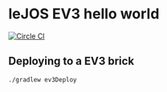 # leJOS EV3 hello world

[![Circle CI](https://circleci.com/gh/mindstorms-cop/lejos-ev3-hello-world/tree/master.svg?style=shield)](https://circleci.com/gh/mindstorms-cop/hello-world/tree/master)

## Deploying to a EV3 brick

```shell
./gradlew ev3Deploy
```
